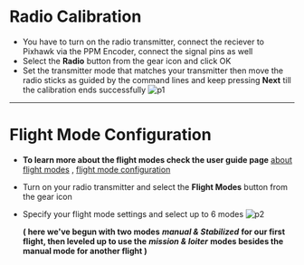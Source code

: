 # Radio Calibration
* You have to turn on the radio transmitter, connect the reciever to Pixhawk via the PPM Encoder, connect the signal pins as well
* Select the **Radio** button from the gear icon and click OK
* Set the transmitter mode that matches your transmitter then move the radio sticks as guided by the command lines and keep pressing **Next** till the calibration ends successfully
![p1](https://docs.px4.io/master/images/qgc/setup/radio_sticks_throttle.jpg)
_____________________________________________________________________________________________________________
# Flight Mode Configuration
* **To learn more about the flight modes check the user guide page** 
    [about flight modes](https://docs.px4.io/master/en/getting_started/flight_modes.html) , [flight mode configuration](https://docs.px4.io/master/en/config/flight_mode.html)
* Turn on your radio transmitter and select the **Flight Modes** button from the gear icon
* Specify your flight mode settings and select up to 6 modes 
![p2](https://docs.px4.io/master/images/qgc/setup/flight_modes_single_channel.jpg)

  **( here we've begun with two modes** ***manual & Stabilized*** **for our first flight, then leveled up to use the** ***mission & loiter*** **modes besides the manual mode for another flight )**
